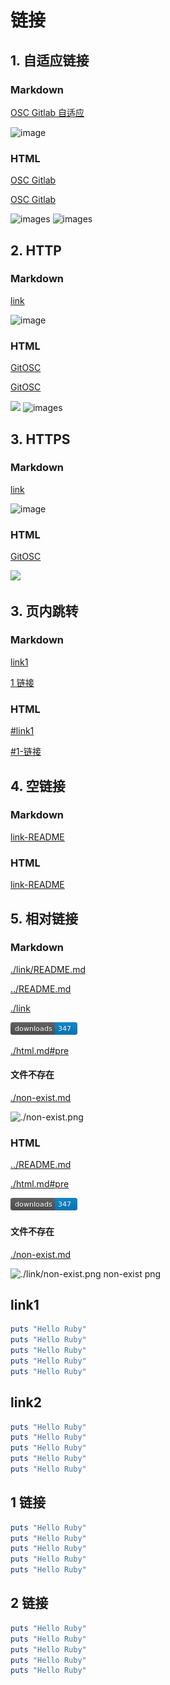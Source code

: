 # 链接

## 1. 自适应链接

### Markdown

[OSC Gitlab 自适应](//www.oschina.net/p/gitlab)

![image](//git.oschina.net/uploads/images/2017/0210/113913_cbaf56db_340906.png)

### HTML

<a href="//www.oschina.net/p/gitlab">OSC Gitlab</a>

<a href="//www.oschina.net/p/gitlab" class="cls">OSC Gitlab</a>

<img alt="images" src="http://git.oschina.net/uploads/images/2017/0210/113913_cbaf56db_340906.png"/>

<img alt="images" src="http://git.oschina.net/uploads/images/2017/0210/113913_cbaf56db_340906.png" class="cls"/>

## 2. HTTP

### Markdown

[link](http://git.oschina.net/osc/osc/blob/master/readme.md)

![image](http://git.oschina.net/uploads/images/2017/0210/113913_cbaf56db_340906.png)

### HTML

<a href="http://git.oschina.net/osc/osc/blob/master/readme.md">GitOSC</a>

<a href="http://git.oschina.net/osc/osc/blob/master/readme.md" class="cls">GitOSC</a>

<img src="http://git.oschina.net/uploads/images/2017/0210/113913_cbaf56db_340906.png"/>

<img alt="images" src="http://git.oschina.net/uploads/images/2017/0210/113913_cbaf56db_340906.png"/>

## 3. HTTPS

### Markdown

[link](https://git.oschina.net/osc/osc/blob/master/readme.md)

![image](https://git.oschina.net/uploads/images/2017/0210/113913_cbaf56db_340906.png)

### HTML

<a href="https://git.oschina.net/osc/osc/blob/master/readme.md" class="cls">GitOSC</a>

<img src="https://git.oschina.net/uploads/images/2017/0210/113913_cbaf56db_340906.png"/>

## 3. 页内跳转

### Markdown

[link1](#link1)

[1 链接](#1-链接)

### HTML

<a href="#link1">#link1</a>

<a href="#1-链接">#1-链接</a>

## 4. 空链接

### Markdown

[link-README]()

### HTML

<a href="">link-README</a>

## 5. 相对链接

### Markdown

[./link/README.md](./link/README.md)

[../README.md](../README.md)

[./link](./link)

![./link/1.png](./link/1.png)

[./html.md#pre](./html.md#pre)

#### 文件不存在

[./non-exist.md](./non-exist.md)

![./non-exist.png](./non-exist.png)

### HTML

<a href="../README.md">../README.md</a>

<a href="./html.md#pre">./html.md#pre</a>

<img src="./link/1.png" alt="./link/1.png"/>

#### 文件不存在

<a href="./non-exist.md">./non-exist.md</a>

<img src="./link/non-exist.png" alt="./link/non-exist.png"/> non-exist png

## link1

```ruby
puts "Hello Ruby"
puts "Hello Ruby"
puts "Hello Ruby"
puts "Hello Ruby"
puts "Hello Ruby"
```

## link2

```ruby
puts "Hello Ruby"
puts "Hello Ruby"
puts "Hello Ruby"
puts "Hello Ruby"
puts "Hello Ruby"
```

## 1 链接

```ruby
puts "Hello Ruby"
puts "Hello Ruby"
puts "Hello Ruby"
puts "Hello Ruby"
puts "Hello Ruby"
```

## 2 链接

```ruby
puts "Hello Ruby"
puts "Hello Ruby"
puts "Hello Ruby"
puts "Hello Ruby"
puts "Hello Ruby"
```
